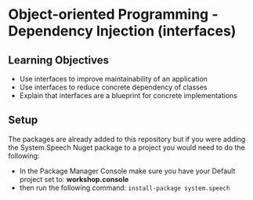 # Object-oriented Programming - Dependency Injection (interfaces)

## Learning Objectives
- Use interfaces to improve maintainability of an application
- Use interfaces to reduce concrete dependency of classes
- Explain that interfaces are a blueprint for concrete implementations


## Setup
The packages are already added to this repository but if you were adding the System.Speech Nuget package to a project you would need to do the following:  


-  In the Package Manager Console make sure you have your Default project set to: **workshop.console** 
- then run the following command:  ``` install-package system.speech ```

